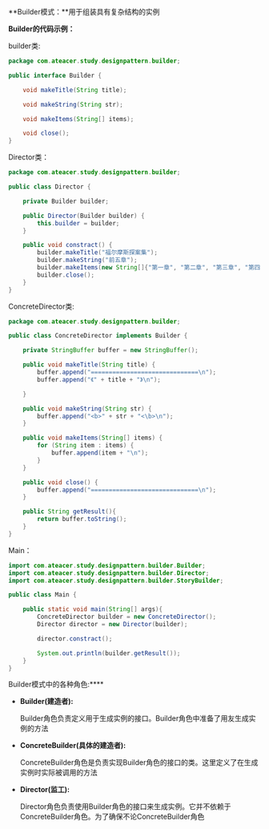 **Builder模式：**用于组装具有复杂结构的实例

**Builder的代码示例：**

builder类:

```java
package com.ateacer.study.designpattern.builder;

public interface Builder {

    void makeTitle(String title);

    void makeString(String str);

    void makeItems(String[] items);

    void close();
}
```

Director类：

```java
package com.ateacer.study.designpattern.builder;

public class Director {

    private Builder builder;

    public Director(Builder builder) {
        this.builder = builder;
    }

    public void constract() {
        builder.makeTitle("福尔摩斯探案集");
        builder.makeString("前五章");
        builder.makeItems(new String[]{"第一章", "第二章", "第三章", "第四章", "第五章"});
        builder.close();
    }
}
```

ConcreteDirector类:

```java
package com.ateacer.study.designpattern.builder;

public class ConcreteDirector implements Builder {

    private StringBuffer buffer = new StringBuffer();

    public void makeTitle(String title) {
        buffer.append("==============================\n");
        buffer.append("《" + title + "》\n");

    }

    public void makeString(String str) {
        buffer.append("<b>" + str + "<\b>\n");
    }

    public void makeItems(String[] items) {
        for (String item : items) {
            buffer.append(item + "\n");
        }
    }

    public void close() {
        buffer.append("==============================\n");
    }

    public String getResult(){
        return buffer.toString();
    }
}
```

Main：

```java
import com.ateacer.study.designpattern.builder.Builder;
import com.ateacer.study.designpattern.builder.Director;
import com.ateacer.study.designpattern.builder.StoryBuilder;

public class Main {

    public static void main(String[] args){
        ConcreteDirector builder = new ConcreteDirector();
        Director director = new Director(builder);

        director.constract();

        System.out.println(builder.getResult());
    }
}
```

Builder模式中的各种角色:****

- **Builder(建造者):**

  Builder角色负责定义用于生成实例的接口。Builder角色中准备了用友生成实例的方法

- **ConcreteBuilder(具体的建造者):**

  ConcreteBuilder角色是负责实现Builder角色的接口的类。这里定义了在生成实例时实际被调用的方法

- **Director(监工):**

  Director角色负责使用Builder角色的接口来生成实例。它并不依赖于ConcreteBuilder角色。为了确保不论ConcreteBuilder角色

